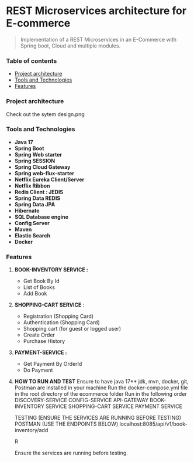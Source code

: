 # REST Microservices architecture for E-commerce

> Implementation of a REST Microservices in an E-Commerce with Spring boot, Cloud and multiple modules.                

### Table of contents

- [Project architecture](#Project-architecture)
- [Tools and Technologies](#technologies)
- [Features](#features)

### Project architecture
 Check out the sytem design.png

### Tools and Technologies

- **Java 17**
- **Spring Boot** 
- **Spring Web starter** 
- **Spring SESSION** 
- **Spring Cloud Gateway** 
- **Spring web-flux-starter**  
- **Netflix Eureka Client/Server** 
- **Netflix Ribbon** 
- **Redis Client : JEDIS** 
- **Spring Data REDIS** 
- **Spring Data JPA** 
- **Hibernate** 
- **SQL Database engine** 
- **Config Server** 
- **Maven**
- **Elastic Search**
- **Docker**

### Features

1. **BOOK-INVENTORY SERVICE :**

   - Get Book By Id
   - List of Books
   - Add Book

2. **SHOPPING-CART SERVICE** :

   - Registration (Shopping Card)
   - Authentication (Shopping Card)
   - Shopping cart (for guest or logged user)
   - Create Order
   - Purchase History
   
1. **PAYMENT-SERVICE :**

   - Get Payment By OrderId
   - Do Payment

3. **HOW TO RUN AND TEST**
    Ensure to have java 17** jdk, mvn, docker, git, Postman are installed in your machine
    Run the docker-compose.yml file in the root directory of the ecommerce folder
    Run in the following order
        DISCOVERY-SERVICE
        CONFIG-SERVICE
        API-GATEWAY
        BOOK-INVENTORY SERVICE
        SHOPPING-CART SERVICE
        PAYMENT SERVICE
    
    TESTING (ENSURE THE SERVICES ARE RUNNING BEFORE TESTING)
        POSTMAN (USE THE ENDPOINTS BELOW)
        localhost:8085/api/v1/book-inventory/add


    R

    Ensure the services are running before testing.






